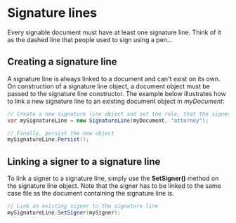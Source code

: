 # Signature lines
Every signable document must have at least one signature line. Think of it as the dashed line that people used to sign using a pen...

## Creating a signature line
A signature line is always linked to a document and can't exist on its own. On construction of a signature line object, a document object must be passed to the signature line constructor.
The example below illustrates how to link a new signature line to an existing document object in _myDocument_:

```csharp
// Create a new signature line object and set the role, that the signer will sign as
var mySignatureLine = new SignatureLine(myDocument, "attorney");

// Finally, persist the new object
mySignatureLine.Persist();
```

## Linking a signer to a signature line
To link a signer to a signature line, simply use the __SetSigner()__ method on the signature line object. Note that the signer has to be linked to the same case file as the document containing the signature line is.

```csharp
// Link an existing signer to the signature line
mySignatureLine.SetSigner(mySigner);
```
